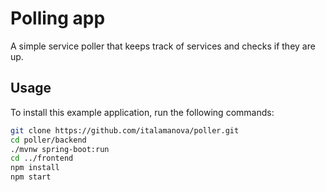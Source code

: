 # Polling app

A simple service poller that keeps track of services and checks if they are up.

## Usage

To install this example application, run the following commands:

```bash
git clone https://github.com/italamanova/poller.git
cd poller/backend
./mvnw spring-boot:run
cd ../frontend
npm install
npm start
```
